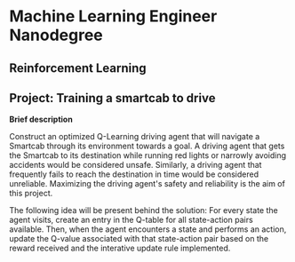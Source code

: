 # Machine Learning Engineer Nanodegree
## Reinforcement Learning
## Project: Training a smartcab to drive


**Brief description**

Construct an optimized Q-Learning driving agent that will navigate a Smartcab through its environment towards a goal.
A driving agent that gets the Smartcab to its destination while running red lights or narrowly avoiding accidents would be considered 
unsafe. Similarly, a driving agent that frequently fails to reach the destination in time would be considered unreliable. Maximizing the
driving agent's safety and reliability is the aim of this project.

The following idea will be present behind the solution:
For every state the agent visits, create an entry in the Q-table for all state-action pairs available. Then, when the agent encounters a
state and performs an action, update the Q-value associated with that state-action pair based on the reward received and the interative
update rule implemented. 
